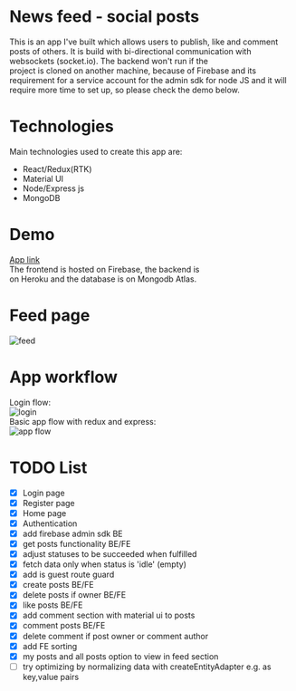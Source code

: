# News feed - social posts
This is an app I've built which allows users to publish, like and comment posts of others. It is build with bi-directional communication with websockets (socket.io).
The backend won't run if the project is cloned on another machine, because of Firebase and its requirement for a service account for the admin sdk for node JS and it will require more time to set up, so please check the demo below.

# Technologies
Main technologies used to create this app are:
 - React/Redux(RTK)
 - Material UI
 - Node/Express js
 - MongoDB

# Demo
[App link](news-feed-dc9fa.web.app/)  
The frontend is hosted on Firebase, the backend is on Heroku and the database is on Mongodb Atlas.

# Feed page
![feed](https://www.dropbox.com/s/y42qwecdkmzb09e/news-feed-page.png?raw=1)

# App workflow
Login flow:  
![login](https://www.dropbox.com/s/rkf0x634mv7fg0n/Login%20Diagram.jpg?raw=1)  
Basic app flow with redux and express:  
![app flow](https://www.dropbox.com/s/chtotoioapgtn7n/App%20flow.jpg?raw=1)

# TODO List
- [x] Login page
- [x] Register page
- [x] Home page
- [x] Authentication
- [x] add firebase admin sdk BE
- [x] get posts functionality BE/FE
- [x] adjust statuses to be succeeded when fulfilled
- [x] fetch data only when status is 'idle' (empty)
- [x] add is guest route guard
- [x] create posts BE/FE
- [x] delete posts if owner BE/FE
- [x] like posts BE/FE
- [x] add comment section with material ui to posts
- [x] comment posts BE/FE
- [x] delete comment if post owner or comment author
- [x] add FE sorting
- [x] my posts and all posts option to view in feed section
- [ ] try optimizing by normalizing data with createEntityAdapter e.g. as key,value pairs
